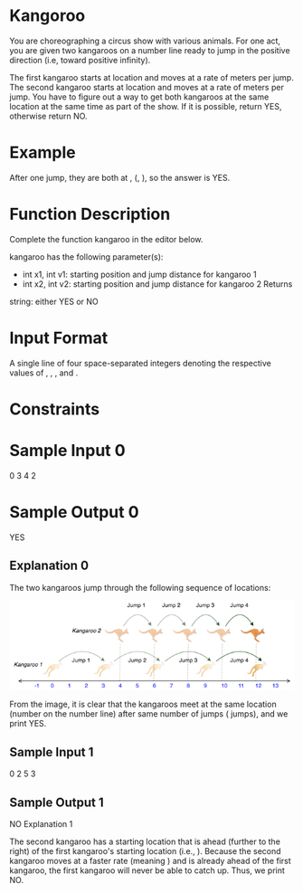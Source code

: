 # Kangoroo

You are choreographing a circus show with various animals. For one act, you are given two kangaroos on a number line ready to jump in the positive direction (i.e, toward positive infinity).

The first kangaroo starts at location  and moves at a rate of  meters per jump.
The second kangaroo starts at location  and moves at a rate of  meters per jump.
You have to figure out a way to get both kangaroos at the same location at the same time as part of the show. If it is possible, return YES, otherwise return NO.

# Example




After one jump, they are both at , (, ), so the answer is YES.

# Function Description

Complete the function kangaroo in the editor below.

kangaroo has the following parameter(s):

* int x1, int v1: starting position and jump distance for kangaroo 1
* int x2, int v2: starting position and jump distance for kangaroo 2
Returns

string: either YES or NO

# Input Format

A single line of four space-separated integers denoting the respective values of , , , and .

# Constraints

# Sample Input 0

0 3 4 2
# Sample Output 0

YES
## Explanation 0

The two kangaroos jump through the following sequence of locations:

![alt text](image.png)

From the image, it is clear that the kangaroos meet at the same location (number  on the number line) after same number of jumps ( jumps), and we print YES.

## Sample Input 1

0 2 5 3
## Sample Output 1

NO
Explanation 1

The second kangaroo has a starting location that is ahead (further to the right) of the first kangaroo's starting location (i.e., ). Because the second kangaroo moves at a faster rate (meaning ) and is already ahead of the first kangaroo, the first kangaroo will never be able to catch up. Thus, we print NO.